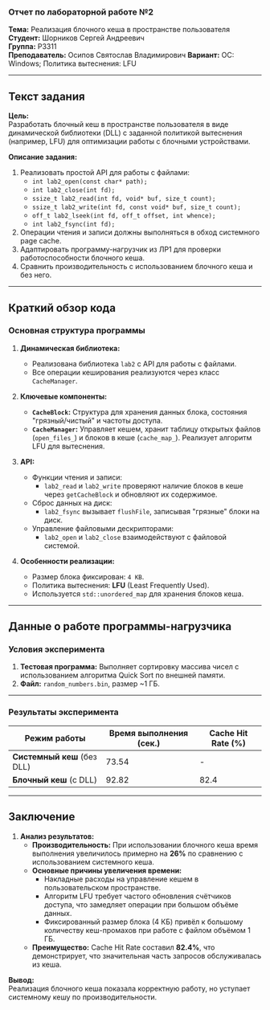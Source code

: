 ### Отчет по лабораторной работе №2  
**Тема:** Реализация блочного кеша в пространстве пользователя  
**Студент:** Шорников Сергей Андреевич  
**Группа:** P3311  
**Преподаватель:** Осипов Святослав Владимирович 
**Вариант:** ОС: Windows; Политика вытеснения: LFU  

---

## **Текст задания**  
**Цель:**  
Разработать блочный кеш в пространстве пользователя в виде динамической библиотеки (DLL) с заданной политикой вытеснения (например, LFU) для оптимизации работы с блочными устройствами.  

**Описание задания:**  
1. Реализовать простой API для работы с файлами:
   - `int lab2_open(const char* path);`
   - `int lab2_close(int fd);`
   - `ssize_t lab2_read(int fd, void* buf, size_t count);`
   - `ssize_t lab2_write(int fd, const void* buf, size_t count);`
   - `off_t lab2_lseek(int fd, off_t offset, int whence);`
   - `int lab2_fsync(int fd);`
2. Операции чтения и записи должны выполняться в обход системного page cache.
3. Адаптировать программу-нагрузчик из ЛР1 для проверки работоспособности блочного кеша.
4. Сравнить производительность с использованием блочного кеша и без него.

---

## **Краткий обзор кода**

### **Основная структура программы**
1. **Динамическая библиотека:**
   - Реализована библиотека `lab2` с API для работы с файлами.  
   - Все операции кеширования реализуются через класс `CacheManager`.

2. **Ключевые компоненты:**
   - **`CacheBlock`:** Структура для хранения данных блока, состояния "грязный/чистый" и частоты доступа.
   - **`CacheManager`:** Управляет кешем, хранит таблицу открытых файлов (`open_files_`) и блоков в кеше (`cache_map_`). Реализует алгоритм LFU для вытеснения.

3. **API:**
   - Функции чтения и записи:
     - `lab2_read` и `lab2_write` проверяют наличие блоков в кеше через `getCacheBlock` и обновляют их содержимое.
   - Сброс данных на диск:
     - `lab2_fsync` вызывает `flushFile`, записывая "грязные" блоки на диск.
   - Управление файловыми дескрипторами:
     - `lab2_open` и `lab2_close` взаимодействуют с файловой системой.

4. **Особенности реализации:**
   - Размер блока фиксирован: `4 KB`.
   - Политика вытеснения: **LFU** (Least Frequently Used).
   - Используется `std::unordered_map` для хранения блоков кеша.

---

## **Данные о работе программы-нагрузчика**

### **Условия эксперимента**
1. **Тестовая программа:** Выполняет сортировку массива чисел с использованием алгоритма Quick Sort по внешней памяти.
2. **Файл:** `random_numbers.bin`, размер ~1 ГБ.

---

### **Результаты эксперимента**

| Режим работы                 | Время выполнения (сек.) | Cache Hit Rate (%) |
|------------------------------|--------------------------|---------------------|
| **Системный кеш** (без DLL)  | 73.54                   | -                   |
| **Блочный кеш** (с DLL)      | 92.82                   | 82.4                |

---

## **Заключение**

1. **Анализ результатов:**
   - **Производительность:** При использовании блочного кеша время выполнения увеличилось примерно на **26%** по сравнению с использованием системного кеша.
   - **Основные причины увеличения времени:**
     - Накладные расходы на управление кешем в пользовательском пространстве.
     - Алгоритм LFU требует частого обновления счётчиков доступа, что замедляет операции при большом объёме данных.
     - Фиксированный размер блока (4 КБ) привёл к большому количеству кеш-промахов при работе с файлом объёмом 1 ГБ.
   - **Преимущество:** Cache Hit Rate составил **82.4%**, что демонстрирует, что значительная часть запросов обслуживалась из кеша.




**Вывод:**  
Реализация блочного кеша показала корректную работу, но уступает системному кешу по производительности.
